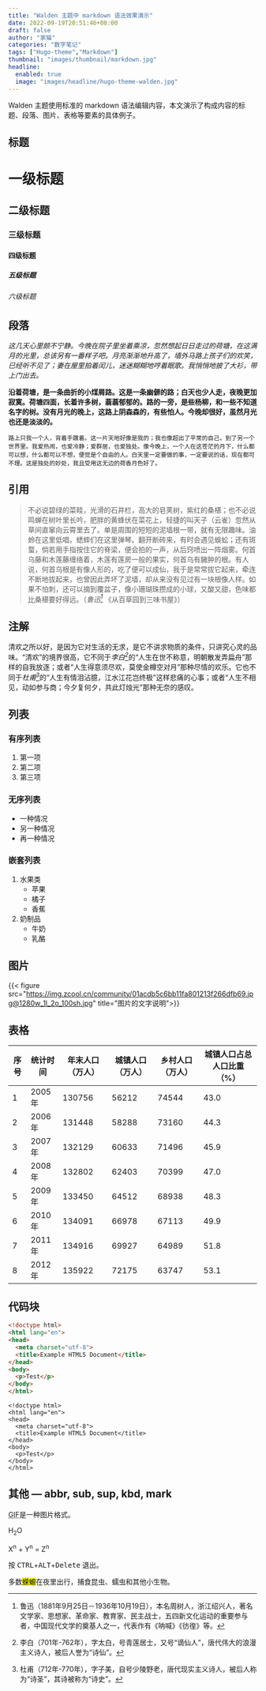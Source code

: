 ```yaml
---
title: "Walden 主题中 markdown 语法效果演示"
date: 2022-09-19T20:51:46+08:00
draft: false
author: "家猫"
categories: "数字笔记"
tags: ["Hugo-theme","Markdown"]
thumbnail: "images/thumbnail/markdown.jpg"
headline: 
  enabled: true
  image: "images/headline/hugo-theme-walden.jpg"
---
```


Walden 主题使用标准的 markdown 语法编辑内容，本文演示了构成内容的标题、段落、图片、表格等要素的具体例子。

<!--more-->

## 标题

# 一级标题
## 二级标题
### 三级标题
#### 四级标题
##### 五级标题
###### 六级标题


## 段落

*这几天心里颇不宁静。今晚在院子里坐着乘凉，忽然想起日日走过的荷塘，在这满月的光里，总该另有一番样子吧。月亮渐渐地升高了，墙外马路上孩子们的欢笑，已经听不见了；妻在屋里拍着闰儿，迷迷糊糊地哼着眠歌。我悄悄地披了大衫，带上门出去。*

**沿着荷塘，是一条曲折的小煤屑路。这是一条幽僻的路；白天也少人走，夜晚更加寂寞。荷塘四面，长着许多树，蓊蓊郁郁的。路的一旁，是些杨柳，和一些不知道名字的树。没有月光的晚上，这路上阴森森的，有些怕人。今晚却很好，虽然月光也还是淡淡的。**

`路上只我一个人，背着手踱着。这一片天地好像是我的；我也像超出了平常的自己，到了另一个世界里。我爱热闹，也爱冷静；爱群居，也爱独处。像今晚上，一个人在这苍茫的月下，什么都可以想，什么都可以不想，便觉是个自由的人。白天里一定要做的事，一定要说的话，现在都可不理。这是独处的妙处，我且受用这无边的荷香月色好了。`

## 引用

> 不必说碧绿的菜畦，光滑的石井栏，高大的皂荚树，紫红的桑椹；也不必说鸣蝉在树叶里长吟，肥胖的黄蜂伏在菜花上，轻捷的叫天子（云雀）忽然从草间直窜向云霄里去了。单是周围的短短的泥墙根一带，就有无限趣味。油蛉在这里低唱，蟋蟀们在这里弹琴。翻开断砖来，有时会遇见蜈蚣；还有斑蝥，倘若用手指按住它的脊梁，便会拍的一声，从后窍喷出一阵烟雾。何首乌藤和木莲藤缠络着，木莲有莲房一般的果实，何首乌有臃肿的根。有人说，何首乌根是有像人形的，吃了便可以成仙，我于是常常拔它起来，牵连不断地拔起来，也曾因此弄坏了泥墙，却从来没有见过有一块根像人样。如果不怕刺，还可以摘到覆盆子，像小珊瑚珠攒成的小球，又酸又甜，色味都比桑椹要好得远。（<cite>鲁迅[^1]</cite> 《从百草园到三味书屋》）

## 注解

清欢之所以好，是因为它对生活的无求，是它不讲求物质的条件，只讲究心灵的品味。“清欢”的境界很高，它不同于<cite>李白[^2]</cite>的“人生在世不称意，明朝散发弄扁舟”那样的自我放逐；或者“人生得意须尽欢，莫使金樽空对月”那种尽情的欢乐。它也不同于<cite>杜甫[^3]</cite>的“人生有情泪沾臆，江水江花岂终极”这样悲痛的心事；或者“人生不相见，动如参与商；今夕复何夕，共此灯烛光”那种无奈的感叹。

[^1]: 鲁迅（1881年9月25日－1936年10月19日），本名周树人，浙江绍兴人，著名文学家、思想家、革命家、教育家、民主战士，五四新文化运动的重要参与者，中国现代文学的奠基人之一，代表作有《呐喊》《彷徨》等。
[^2]: 李白（701年-762年），字太白，号青莲居士，又号“谪仙人”，唐代伟大的浪漫主义诗人，被后人誉为“诗仙”。
[^3]: 杜甫（712年-770年），字子美，自号少陵野老，唐代现实主义诗人，被后人称为“诗圣”，其诗被称为“诗史”。




## 列表

### 有序列表

1. 第一项
2. 第二项
3. 第三项

### 无序列表

* 一种情况
* 另一种情况
* 再一种情况

### 嵌套列表

1. 水果类
    * 苹果
    * 橘子
    * 香蕉
2. 奶制品
    * 牛奶
    * 乳酪

## 图片

{{< figure src="https://img.zcool.cn/community/01acdb5c6bb11fa801213f266dfb69.jpg@1280w_1l_2o_100sh.jpg" title="图片的文字说明">}}

## 表格

<div class="container-table">

|序号  |统计时间 |年末人口（万人）|城镇人口（万人）|乡村人口（万人）|城镇人口占总人口比重（%）|
| --- |---     | ---         | ---         | ---          | ---                 |
|1 	|2005年	|130756	|56212	|74544	|43.0 |
|2 	|2006年	|131448	|58288	|73160	|44.3 |
|3 	|2007年	|132129	|60633	|71496	|45.9 |
|4 	|2008年	|132802	|62403	|70399	|47.0 |
|5 	|2009年	|133450	|64512	|68938	|48.3 |
|6 	|2010年	|134091	|66978	|67113	|49.9 |
|7 	|2011年	|134916	|69927	|64989	|51.8 |
|8 	|2012年	|135922	|72175	|63747	|53.1 |

</div>

## 代码块

``` html
<!doctype html>
<html lang="en">
<head>
  <meta charset="utf-8">
  <title>Example HTML5 Document</title>
</head>
<body>
  <p>Test</p>
</body>
</html>
```

```
<!doctype html>
<html lang="en">
<head>
  <meta charset="utf-8">
  <title>Example HTML5 Document</title>
</head>
<body>
  <p>Test</p>
</body>
</html>
```



## 其他 — abbr, sub, sup, kbd, mark

<abbr title="Graphics Interchange Format">GIF</abbr>是一种图片格式。

H<sub>2</sub>O

X<sup>n</sup> + Y<sup>n</sup> = Z<sup>n</sup>

按 <kbd>CTRL</kbd>+<kbd>ALT</kbd>+<kbd>Delete</kbd> 退出。

多数<mark>蝾螈</mark>在夜里出行，捕食昆虫、蠕虫和其他小生物。
